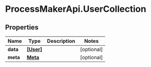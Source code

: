 # ProcessMakerApi.UserCollection

## Properties
Name | Type | Description | Notes
------------ | ------------- | ------------- | -------------
**data** | [**[User]**](User.md) |  | [optional] 
**meta** | [**Meta**](Meta.md) |  | [optional] 


